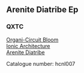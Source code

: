 ## Arenite Diatribe Ep   
### QXTC  
[Organi-Circuit Bloom](http://hippocamp.net/releases/hcnl007/hcnl007_01_organi_circuit_bloom_by_qxtc.mp3)  
[Ionic Architecture](http://hippocamp.net/releases/hcnl007/hcnl007_02_ionic_architecture_by_qxtc.mp3)  
[Arenite Diatribe](http://hippocamp.net/releases/hcnl007/hcnl007_03_arenite_diatribe_by_qxtc.mp3)  
  
Catalogue number: hcnl007  
  
